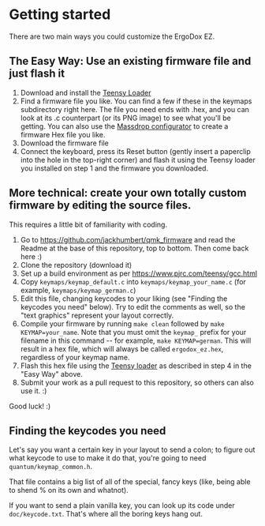 # Getting started

There are two main ways you could customize the ErgoDox EZ.

## The Easy Way: Use an existing firmware file and just flash it

1. Download and install the [Teensy Loader](https://www.pjrc.com/teensy/loader.html)
2. Find a firmware file you like. You can find a few if these in the keymaps subdirectory right here. The file you need ends with .hex, and you can look at its .c counterpart (or its PNG image) to see what you'll be getting. You can also use the [Massdrop configurator](https://keyboard-configurator.massdrop.com/ext/ergodox) to create a firmware Hex file you like.
3. Download the firmware file
4. Connect the keyboard, press its Reset button (gently insert a paperclip into the hole in the top-right corner) and flash it using the Teensy loader you installed on step 1 and the firmware you downloaded.

## More technical: create your own totally custom firmware by editing the source files. 

This requires a little bit of familiarity with coding.

1. Go to https://github.com/jackhumbert/qmk_firmware and read the Readme at the base of this repository, top to bottom. Then come back here :)
2. Clone the repository (download it)
3. Set up a build environment as per https://www.pjrc.com/teensy/gcc.html
4. Copy `keymaps/keymap_default.c` into `keymaps/keymap_your_name.c` (for example, `keymaps/keymap_german.c`)
5. Edit this file, changing keycodes to your liking (see "Finding the keycodes you need" below). Try to edit the comments as well, so the "text graphics" represent your layout correctly.
6. Compile your firmware by running `make clean` followed by `make KEYMAP=your_name`. Note that you must omit the `keymap_` prefix for your filename in this command -- for example, `make KEYMAP=german`. This will result in a hex file, which will always be called `ergodox_ez.hex`, regardless of your keymap name.
6. Flash this hex file using the [Teensy loader](https://www.pjrc.com/teensy/loader.html) as described in step 4 in the "Easy Way" above.
7. Submit your work as a pull request to this repository, so others can also use it. :)

Good luck! :)

## Finding the keycodes you need

Let's say you want a certain key in your layout to send a colon; to figure out what keycode to use to make it do that, you're going to need `quantum/keymap_common.h`.

That file contains a big list of all of the special, fancy keys (like, being able to shend % on its own and whatnot).

If you want to send a plain vanilla key, you can look up its code under `doc/keycode.txt`. That's where all the boring keys hang out.
